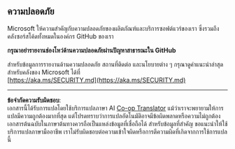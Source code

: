 <!--
CO_OP_TRANSLATOR_METADATA:
{
  "original_hash": "7229f7490ea61a04330b79651ac4d37e",
  "translation_date": "2025-09-18T06:26:05+00:00",
  "source_file": "SECURITY.md",
  "language_code": "th"
}
-->
## ความปลอดภัย

Microsoft ให้ความสำคัญกับความปลอดภัยของผลิตภัณฑ์และบริการซอฟต์แวร์ของเรา ซึ่งรวมถึงคลังซอร์สโค้ดทั้งหมดในองค์กร GitHub ของเรา

**กรุณาอย่ารายงานช่องโหว่ด้านความปลอดภัยผ่านปัญหาสาธารณะใน GitHub**

สำหรับข้อมูลการรายงานด้านความปลอดภัย สถานที่ติดต่อ และนโยบายต่าง ๆ กรุณาดูคำแนะนำล่าสุดสำหรับคลังของ Microsoft ได้ที่  
[https://aka.ms/SECURITY.md](https://aka.ms/SECURITY.md)

---

**ข้อจำกัดความรับผิดชอบ**:  
เอกสารนี้ได้รับการแปลโดยใช้บริการแปลภาษา AI [Co-op Translator](https://github.com/Azure/co-op-translator) แม้ว่าเราจะพยายามให้การแปลมีความถูกต้องมากที่สุด แต่โปรดทราบว่าการแปลอัตโนมัติอาจมีข้อผิดพลาดหรือความไม่ถูกต้อง เอกสารต้นฉบับในภาษาต้นทางควรถือเป็นแหล่งข้อมูลที่เชื่อถือได้ สำหรับข้อมูลที่สำคัญ ขอแนะนำให้ใช้บริการแปลภาษามืออาชีพ เราไม่รับผิดชอบต่อความเข้าใจผิดหรือการตีความผิดที่เกิดจากการใช้การแปลนี้